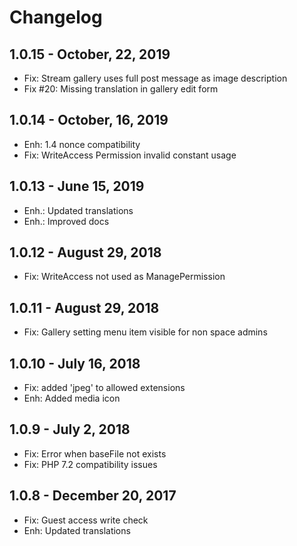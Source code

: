 Changelog
=========

1.0.15 - October, 22, 2019
---------------------
- Fix: Stream gallery uses full post message as image description
- Fix #20: Missing translation in gallery edit form

1.0.14 - October, 16, 2019
---------------------
- Enh: 1.4 nonce compatibility
- Fix: WriteAccess Permission invalid constant usage

1.0.13 - June 15, 2019
---------------------
- Enh.: Updated translations
- Enh.: Improved docs


1.0.12 - August 29, 2018
---------------------
- Fix: WriteAccess not used as ManagePermission


1.0.11 - August 29, 2018
---------------------
- Fix: Gallery setting menu item visible for non space admins


1.0.10 - July 16, 2018
---------------------
- Fix: added 'jpeg' to allowed extensions
- Enh: Added media icon


1.0.9 - July 2, 2018
---------------------
- Fix: Error when baseFile not exists
- Fix: PHP 7.2 compatibility issues


1.0.8 - December 20, 2017
---------------------
- Fix: Guest access write check
- Enh: Updated translations


